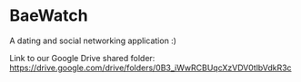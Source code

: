 # BaeWatch
A dating and social networking application :)

Link to our Google Drive shared folder: https://drive.google.com/drive/folders/0B3_iWwRCBUqcXzVDV0tlbVdkR3c
